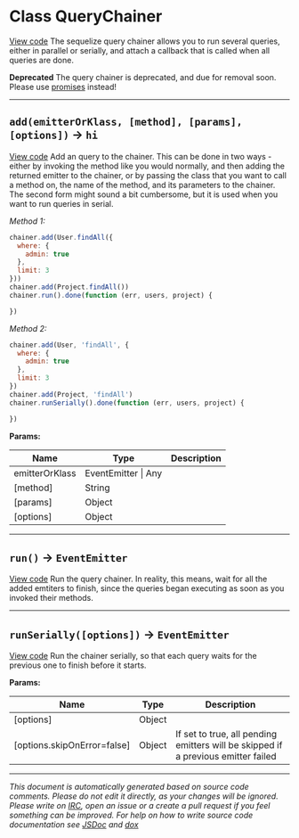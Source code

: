 <a name="querychainer"></a>
# Class QueryChainer
[View code](https://github.com/sequelize/sequelize/blob/a3155ec82d64a76ada2aaaadcb09d4161912819d/lib/query-chainer.js#L18)
The sequelize query chainer allows you to run several queries, either in parallel or serially, and attach a callback that is called when all queries are done.

**Deprecated** The query chainer is deprecated, and due for removal soon. Please use [promises](API-Reference-Promise) instead!

***

<a name="add"></a>
## `add(emitterOrKlass, [method], [params], [options])` -> `hi`
[View code](https://github.com/sequelize/sequelize/blob/a3155ec82d64a76ada2aaaadcb09d4161912819d/lib/query-chainer.js#L81)
Add an query to the chainer. This can be done in two ways - either by invoking the method like you would normally, and then adding the returned emitter to the chainer, or by passing the
class that you want to call a method on, the name of the method, and its parameters to the chainer. The second form might sound a bit cumbersome, but it is used when you want to run
queries in serial.

*Method 1:*
```js
chainer.add(User.findAll({
  where: {
    admin: true
  },
  limit: 3
}))
chainer.add(Project.findAll())
chainer.run().done(function (err, users, project) {

})
```

*Method 2:*
```js
chainer.add(User, 'findAll', {
  where: {
    admin: true
  },
  limit: 3
})
chainer.add(Project, 'findAll')
chainer.runSerially().done(function (err, users, project) {

})
```

**Params:**

| Name | Type | Description |
| ---- | ---- | ----------- |
| emitterOrKlass | EventEmitter &#124; Any |  |
| [method] | String |  |
| [params] | Object |  |
| [options] | Object |  |


***

<a name="run"></a>
## `run()` -> `EventEmitter`
[View code](https://github.com/sequelize/sequelize/blob/a3155ec82d64a76ada2aaaadcb09d4161912819d/lib/query-chainer.js#L96)
Run the query chainer. In reality, this means, wait for all the added emtiters to finish, since the queries began executing as soon as you invoked their methods.

***

<a name="runserially"></a>
## `runSerially([options])` -> `EventEmitter`
[View code](https://github.com/sequelize/sequelize/blob/a3155ec82d64a76ada2aaaadcb09d4161912819d/lib/query-chainer.js#L111)
Run the chainer serially, so that each query waits for the previous one to finish before it starts.

**Params:**

| Name | Type | Description |
| ---- | ---- | ----------- |
| [options] | Object |  |
| [options.skipOnError=false] | Object | If set to true, all pending emitters will be skipped if a previous emitter failed |


***

_This document is automatically generated based on source code comments. Please do not edit it directly, as your changes will be ignored. Please write on <a href="irc://irc.freenode.net/#sequelizejs">IRC</a>, open an issue or a create a pull request if you feel something can be improved. For help on how to write source code documentation see [JSDoc](http://usejsdoc.org) and [dox](https://github.com/tj/dox)_